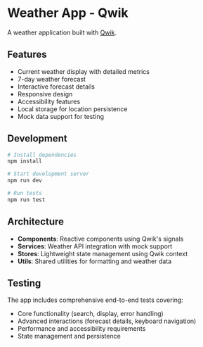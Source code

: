 # Weather App - Qwik

A weather application built with [Qwik](https://qwik.builder.io/).

## Features

- Current weather display with detailed metrics
- 7-day weather forecast
- Interactive forecast details
- Responsive design
- Accessibility features
- Local storage for location persistence
- Mock data support for testing

## Development

```bash
# Install dependencies
npm install

# Start development server
npm run dev

# Run tests
npm run test
```

## Architecture

- **Components**: Reactive components using Qwik's signals
- **Services**: Weather API integration with mock support
- **Stores**: Lightweight state management using Qwik context
- **Utils**: Shared utilities for formatting and weather data

## Testing

The app includes comprehensive end-to-end tests covering:
- Core functionality (search, display, error handling)
- Advanced interactions (forecast details, keyboard navigation)
- Performance and accessibility requirements
- State management and persistence